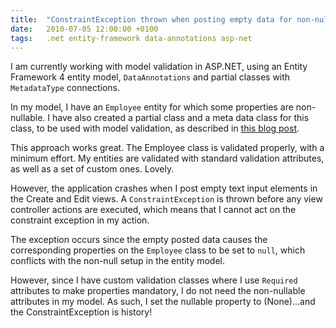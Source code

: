 ```yaml
---
title:	"ConstraintException thrown when posting empty data for non-nullable properties"
date:	2010-07-05 12:00:00 +0100
tags: 	.net entity-framework data-annotations asp-net
---
```



I am currently working with model validation in ASP.NET, using an Entity Framework 4
entity model, `DataAnnotations` and partial classes with `MetadataType` connections.

In my model, I have an `Employee` entity for which some properties are non-nullable.
I have also created a partial class and a meta data class for this class, to be used
with model validation, as described in [this blog post](http://weblogs.asp.net/scottgu/archive/2010/01/15/asp-net-mvc-2-model-validation.aspx#7311799).

This approach works great. The Employee class is validated properly, with a minimum
effort. My entities are validated with standard validation attributes, as well as a
set of custom ones. Lovely.

However, the application crashes when I post empty text input elements in the Create
and Edit views. A `ConstraintException` is thrown before any view controller actions
are executed, which means that I cannot act on the constraint exception in my action.

The exception occurs since the empty posted data causes the corresponding properties
on the `Employee` class to be set to `null`, which conflicts with the non-null setup
in the entity model.

However, since I have custom validation classes where I use `Required` attributes to
make properties mandatory, I do not need the non-nullable attributes in my model. As
such, I set the nullable property to (None)...and the ConstraintException is history!